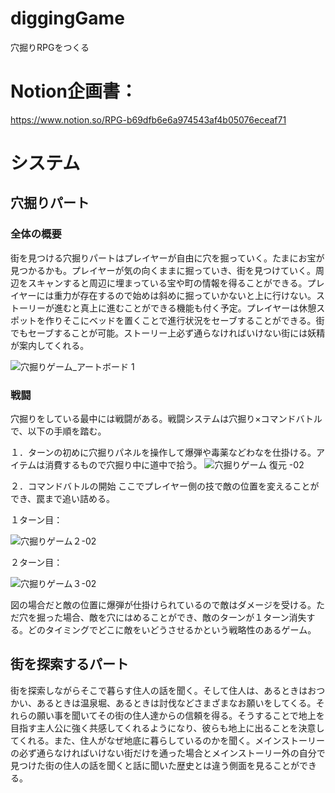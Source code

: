 # diggingGame
穴掘りRPGをつくる
# Notion企画書：
https://www.notion.so/RPG-b69dfb6e6a974543af4b05076eceaf71
# システム
## 穴掘りパート
### 全体の概要
街を見つける穴掘りパートはプレイヤーが自由に穴を掘っていく。たまにお宝が見つかるかも。プレイヤーが気の向くままに掘っていき、街を見つけていく。周辺をスキャンすると周辺に埋まっている宝や町の情報を得ることができる。プレイヤーには重力が存在するので始めは斜めに掘っていかないと上に行けない。ストーリーが進むと真上に進むことができる機能も付く予定。プレイヤーは休憩スポットを作りそこにベッドを置くことで進行状況をセーブすることができる。街でもセーブすることが可能。ストーリー上必ず通らなければいけない街には妖精が案内してくれる。

![穴掘りゲーム_アートボード 1](https://github.com/miyata-lab-game-club/diggingGame/assets/66520685/6be191e6-6f5a-4650-b78b-46ae282716dd)
### 戦闘
穴掘りをしている最中には戦闘がある。戦闘システムは穴掘り×コマンドバトルで、以下の手順を踏む。 

１．ターンの初めに穴掘りパネルを操作して爆弾や毒薬などわなを仕掛ける。アイテムは消費するもので穴掘り中に道中で拾う。 
![穴掘りゲーム  復元 -02](https://github.com/miyata-lab-game-club/diggingGame/assets/66520685/076119b4-69bd-458c-8d54-d3e067a96aab)

２．コマンドバトルの開始 
ここでプレイヤー側の技で敵の位置を変えることができ、罠まで追い詰める。 

１ターン目：

![穴掘りゲーム２-02](https://github.com/miyata-lab-game-club/diggingGame/assets/66520685/7e7bbf42-7745-45ab-b3d7-c5ce7029c270)

２ターン目：

![穴掘りゲーム３-02](https://github.com/miyata-lab-game-club/diggingGame/assets/66520685/75b7336a-761c-439b-be01-9bb1e16ad5d9)

図の場合だと敵の位置に爆弾が仕掛けられているので敵はダメージを受ける。ただ穴を掘った場合、敵を穴にはめることができ、敵のターンが１ターン消失する。どのタイミングでどこに敵をいどうさせるかという戦略性のあるゲーム。 
## 街を探索するパート
街を探索しながらそこで暮らす住人の話を聞く。そして住人は、あるときはおつかい、あるときは温泉堀、あるときは討伐などさまざまなお願いをしてくる。それらの願い事を聞いてその街の住人達からの信頼を得る。そうすることで地上を目指す主人公に強く共感してくれるようになり、彼らも地上に出ることを決意してくれる。また、住人がなぜ地底に暮らしているのかを聞く。メインストーリーの必ず通らなければいけない街だけを通った場合とメインストーリー外の自分で見つけた街の住人の話を聞くと話に聞いた歴史とは違う側面を見ることができる。
